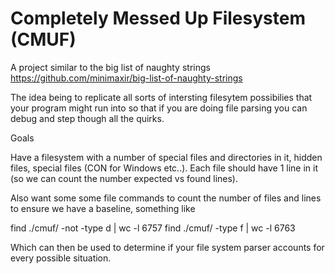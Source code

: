 # Completely Messed Up Filesystem (CMUF)

A project similar to the big list of naughty strings https://github.com/minimaxir/big-list-of-naughty-strings

The idea being to replicate all sorts of intersting filesytem possibilies that your program might run into so that if you are doing file parsing you can debug and step though all the quirks.

Goals

Have a filesystem with a number of special files and directories in it, hidden files, special files (CON for Windows etc..). Each file should have 1 line in it (so we can count the number expected vs found lines).

Also want some some file commands to count the number of files and lines to ensure we have a baseline, something like

  find ./cmuf/ -not -type d | wc -l
  6757
  find ./cmuf/ -type f | wc -l
  6763
  
Which can then be used to determine if your file system parser accounts for every possible situation.
